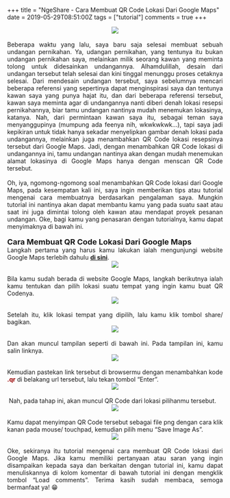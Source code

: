 +++
title = "NgeShare - Cara Membuat QR Code Lokasi Dari Google Maps"
date = 2019-05-29T08:51:00Z
tags = ["tutorial"]
comments = true
+++

<center><img border="0" data-original-height="600" data-original-width="1200" src="https://1.bp.blogspot.com/-2Pb6x7qm2pE/XO3ldlnNvnI/AAAAAAAATx4/PGOIGEV13Yoxn6W_RibZN-IjjgJwoU_8gCLcBGAs/s1600/googlemaps.png" /></center><br />
<div style="text-align: justify;">Beberapa waktu yang lalu, saya baru saja selesai membuat sebuah undangan pernikahan. Ya, udangan pernikahan, yang tentunya itu bukan undangan pernikahan saya, melainkan milik seorang kawan yang meminta tolong untuk didesainkan undangannya. Alhamdulillah, desain dari undangan tersebut telah selesai dan kini tinggal menunggu proses cetaknya selesai. Dari mendesain undangan tersebut, saya sebelumnya mencari beberapa referensi yang sepertinya dapat menginspirasi saya dan tentunya kawan saya yang punya hajat itu, dan dari beberapa referensi tersebut, kawan saya meminta agar di undangannya nanti diberi denah lokasi resepsi pernikahannya, biar tamu undangan nantinya mudah menemukan lokasinya, katanya. Nah, dari permintaan kawan saya itu, sebagai teman saya menyanggupinya (mumpung ada feenya nih, wkwkwkwk...), tapi saya jadi kepikiran untuk tidak hanya sekadar menyelipkan gambar denah lokasi pada undangannya, melainkan juga menambahkan QR Code lokasi resepsinya tersebut dari Google Maps. Jadi, dengan menambahkan QR Code lokasi di undangannya ini, tamu undangan nantinya akan dengan mudah menemukan alamat lokasinya di Google Maps hanya dengan menscan QR Code tersebut.<br /><br />
Oh, iya, ngomong-ngomong soal menambahkan QR Code lokasi dari Google Maps, pada kesempatan kali ini, saya ingin memberikan tips atau tutorial mengenai cara membuatnya berdasarkan pengalaman saya. Mungkin tutorial ini nantinya akan dapat membantu kamu yang pada suatu saat atau saat ini juga dimintai tolong oleh kawan atau mendapat proyek pesanan undangan. Oke, bagi kamu yang penasaran dengan tutorialnya, kamu dapat menyimaknya di bawah ini.<br /><br /><span style="font-size: large;"><b>Cara Membuat QR Code Lokasi Dari Google Maps</b></span><br />
Langkah pertama yang harus kamu lakukan ialah mengunjungi website Google Maps terlebih dahulu <a href="http://maps.google.com/" target="_blank"><b>di sini</b></a>.<br />
<center><img border="0" data-original-height="738" data-original-width="1366" src="https://1.bp.blogspot.com/-zGAaqI1k3-g/XO3kNi1ZKgI/AAAAAAAATxs/R26OIUhNTXk9xm1kvz_ymyVnrSiHmEjGwCLcBGAs/s1600/1.png" /></center><br />Bila kamu sudah berada di website Google Maps, langkah berikutnya ialah kamu tentukan dan pilih lokasi suatu tempat yang ingin kamu buat QR Codenya.<br />
<center><img border="0" data-original-height="738" data-original-width="1366" src="https://1.bp.blogspot.com/-YRQgjIw7K_E/XO3kHOBIWGI/AAAAAAAATxk/HPMdRdWu9gYgYGwPBsFPaK6CF-SUpAMdQCLcBGAs/s1600/2.png" /></center><br />Setelah itu, klik lokasi tempat yang dipilih, lalu kamu klik tombol share/ bagikan.<br />
<center><img border="0" data-original-height="738" data-original-width="434" src="https://1.bp.blogspot.com/-pd1_kozsalo/XO3j5k9EgUI/AAAAAAAATxc/nTnOTUPoQLQd_9LAWfeS6YXHabGFcHMrgCLcBGAs/s1600/4.png" /></center><br />Dan akan muncul tampilan seperti di bawah ini. Pada tampilan ini, kamu salin linknya.<br />
<center><img border="0" data-original-height="486" data-original-width="507" src="https://1.bp.blogspot.com/-FLvs5OTjuGU/XO3jx7uGWoI/AAAAAAAATxY/1G1Klq_4H6o1BePB9TnpFFxx42OV7_I8gCLcBGAs/s1600/5.png" /></center><br />Kemudian pastekan link tersebut di browsermu dengan menambahkan kode <b><span style="color: #990000;">.qr</span></b> di belakang url tersebut, lalu tekan tombol “Enter”.<br />
<center><img border="0" data-original-height="207" data-original-width="611" src="https://1.bp.blogspot.com/-3aqydEzcqlw/XO3jVwUgplI/AAAAAAAATxQ/cPJaEgk5A_MaYf1VYaNqd1yoCCMcfMFGgCLcBGAs/s1600/6.png" /></center><br />&nbsp;Nah, pada tahap ini, akan muncul QR Code dari lokasi pilihanmu tersebut.<br />
<center><img border="0" data-original-height="738" data-original-width="1366" src="https://1.bp.blogspot.com/-tIsYU-tCnxU/XO3jEVUmdyI/AAAAAAAATxI/A2WCBF2_UsQVqqSL7vLLXhfWjUguZdLIwCLcBGAs/s1600/7.png" /></center><br />Kamu dapat menyimpan QR Code tersebut sebagai file png dengan cara klik kanan pada mouse/ touchpad, kemudian pilih menu “Save Image As”.<br />
<center><img border="0" data-original-height="396" data-original-width="504" src="https://1.bp.blogspot.com/-_qRBqJmfapQ/XO3i0UfnjmI/AAAAAAAATxA/9S0Dbks1szcNgLyO9pBjIJY5CaHxA6sSwCLcBGAs/s1600/8.png" /></center><br />Oke, sekiranya itu tutorial mengenai cara membuat QR Code lokasi dari Google Maps. Jika kamu memiliki pertanyaan atau saran yang ingin disampaikan kepada saya dan berkaitan dengan tutorial ini, kamu dapat menuliskannya di kolom komentar di bawah tutorial ini dengan mengklik tombol “Load comments”. Terima kasih sudah membaca, semoga bermanfaat ya! 😁</div>
